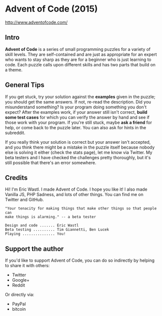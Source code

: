# Advent of Code (2015)

http://www.adventofcode.com/

## Intro

**Advent of Code** is a series of small programming puzzles for a variety of
skill levels. They are self-contained and are just as appropriate for an expert
who wants to stay sharp as they are for a beginner who is just learning to
code. Each puzzle calls upon different skills and has two parts that build on a
theme.

## General Tips

If you get stuck, try your solution against the **examples** given in the
puzzle; you should get the same answers. If not, re-read the description. Did
you misunderstand something? Is your program doing something you don't expect?
After the examples work, if your answer still isn't correct, **build some test
cases** for which you can verify the answer by hand and see if those work with
your program. If you're still stuck, maybe **ask a friend** for help, or come
back to the puzzle later. You can also ask for hints in the subreddit.

If you really think your solution is correct but your answer isn't accepted,
and you think there might be a mistake in the puzzle itself because nobody else
is solving it either (check the stats page), let me know via Twitter. My beta
testers and I have checked the challenges pretty thoroughly, but it's still
possible that there's an error somewhere.

## Credits

Hi! I'm Eric Wastl. I made Advent of Code. I hope you like it! I also made
Vanilla JS, PHP Sadness, and lots of other things. You can find me on Twitter
and GitHub.

    "Your tenacity for making things that make other things so that people can
    make things is alarming." -- a beta tester

    Design and code ....... Eric Wastl
    Beta testing .......... Tim Giannetti, Ben Lucek
    Playing ............... You!

## Support the author

If you'd like to support Advent of Code, you can do so indirectly by helping to
share it with others:

 - Twitter
 - Google+
 - Reddit

Or directly via:

 - PayPal
 - bitcoin


